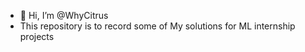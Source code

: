 - 👋 Hi, I’m @WhyCitrus
- This repository is to record some of My solutions for ML internship projects


